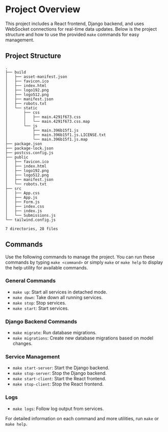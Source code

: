 # Project Overview

This project includes a React frontend, Django backend, and uses WebSocket connections for real-time data updates. Below is the project structure and how to use the provided `make` commands for easy management.

## Project Structure
    .
    ├── build
    │   ├── asset-manifest.json
    │   ├── favicon.ico
    │   ├── index.html
    │   ├── logo192.png
    │   ├── logo512.png
    │   ├── manifest.json
    │   ├── robots.txt
    │   └── static
    │       ├── css
    │       │   ├── main.4291f673.css
    │       │   └── main.4291f673.css.map
    │       └── js
    │           ├── main.396b15f1.js
    │           ├── main.396b15f1.js.LICENSE.txt
    │           └── main.396b15f1.js.map
    ├── package.json
    ├── package-lock.json
    ├── postcss.config.js
    ├── public
    │   ├── favicon.ico
    │   ├── index.html
    │   ├── logo192.png
    │   ├── logo512.png
    │   ├── manifest.json
    │   └── robots.txt
    ├── src
    │   ├── App.css
    │   ├── App.js
    │   ├── Form.js
    │   ├── index.css
    │   ├── index.js
    │   └── Submissions.js
    └── tailwind.config.js
    
    7 directories, 28 files

## Commands

Use the following commands to manage the project. You can run these commands by typing `make <command>` or simply `make` or `make help` to display the help utility for available commands.

### General Commands

- `make up`: Start all services in detached mode.
- `make down`: Take down all running services.
- `make stop`: Stop services.
- `make start`: Start services.

### Django Backend Commands

- `make migrate`: Run database migrations.
- `make migrations`: Create new database migrations based on model changes.

### Service Management

- `make start-server`: Start the Django backend.
- `make stop-server`: Stop the Django backend.
- `make start-client`: Start the React frontend.
- `make stop-client`: Stop the React frontend.

### Logs

- `make logs`: Follow log output from services.

For detailed information on each command and more utilities, run `make` or `make help`.
